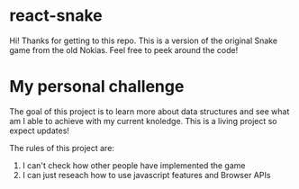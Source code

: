 # react-snake

Hi! Thanks for getting to this repo. This is a version of the original Snake game
from the old Nokias. Feel free to peek around the code!

# My personal challenge

The goal of this project is to learn more about data structures and see what am I able to achieve with my current knoledge. This is a living project so expect updates!

The rules of this project are:

1. I can't check how other people have implemented the game
2. I can just reseach how to use javascript features and Browser APIs
